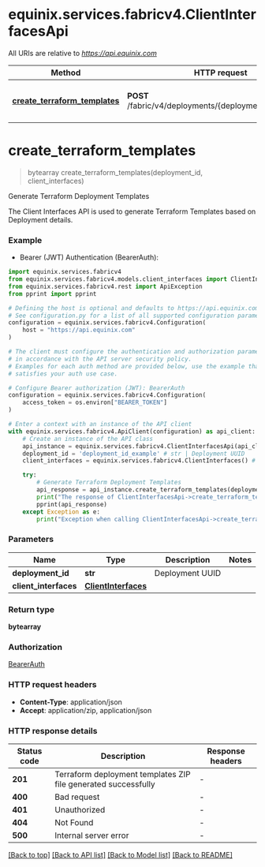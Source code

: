 # equinix.services.fabricv4.ClientInterfacesApi

All URIs are relative to *https://api.equinix.com*

Method | HTTP request | Description
------------- | ------------- | -------------
[**create_terraform_templates**](ClientInterfacesApi.md#create_terraform_templates) | **POST** /fabric/v4/deployments/{deploymentId}/download | Generate Terraform Deployment Templates


# **create_terraform_templates**
> bytearray create_terraform_templates(deployment_id, client_interfaces)

Generate Terraform Deployment Templates

The Client Interfaces API is used to generate Terraform Templates based on Deployment details.

### Example

* Bearer (JWT) Authentication (BearerAuth):

```python
import equinix.services.fabricv4
from equinix.services.fabricv4.models.client_interfaces import ClientInterfaces
from equinix.services.fabricv4.rest import ApiException
from pprint import pprint

# Defining the host is optional and defaults to https://api.equinix.com
# See configuration.py for a list of all supported configuration parameters.
configuration = equinix.services.fabricv4.Configuration(
    host = "https://api.equinix.com"
)

# The client must configure the authentication and authorization parameters
# in accordance with the API server security policy.
# Examples for each auth method are provided below, use the example that
# satisfies your auth use case.

# Configure Bearer authorization (JWT): BearerAuth
configuration = equinix.services.fabricv4.Configuration(
    access_token = os.environ["BEARER_TOKEN"]
)

# Enter a context with an instance of the API client
with equinix.services.fabricv4.ApiClient(configuration) as api_client:
    # Create an instance of the API class
    api_instance = equinix.services.fabricv4.ClientInterfacesApi(api_client)
    deployment_id = 'deployment_id_example' # str | Deployment UUID
    client_interfaces = equinix.services.fabricv4.ClientInterfaces() # ClientInterfaces | 

    try:
        # Generate Terraform Deployment Templates
        api_response = api_instance.create_terraform_templates(deployment_id, client_interfaces)
        print("The response of ClientInterfacesApi->create_terraform_templates:\n")
        pprint(api_response)
    except Exception as e:
        print("Exception when calling ClientInterfacesApi->create_terraform_templates: %s\n" % e)
```



### Parameters


Name | Type | Description  | Notes
------------- | ------------- | ------------- | -------------
 **deployment_id** | **str**| Deployment UUID | 
 **client_interfaces** | [**ClientInterfaces**](ClientInterfaces.md)|  | 

### Return type

**bytearray**

### Authorization

[BearerAuth](../README.md#BearerAuth)

### HTTP request headers

 - **Content-Type**: application/json
 - **Accept**: application/zip, application/json

### HTTP response details

| Status code | Description | Response headers |
|-------------|-------------|------------------|
**201** | Terraform deployment templates ZIP file generated successfully |  -  |
**400** | Bad request |  -  |
**401** | Unauthorized |  -  |
**404** | Not Found |  -  |
**500** | Internal server error |  -  |

[[Back to top]](#) [[Back to API list]](../README.md#documentation-for-api-endpoints) [[Back to Model list]](../README.md#documentation-for-models) [[Back to README]](../README.md)

